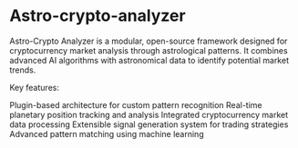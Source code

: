 # Astro-crypto-analyzer
Astro-Crypto Analyzer is a modular, open-source framework designed for cryptocurrency market analysis through astrological patterns. It combines advanced AI algorithms with astronomical data to identify potential market trends.

Key features:

Plugin-based architecture for custom pattern recognition
Real-time planetary position tracking and analysis
Integrated cryptocurrency market data processing
Extensible signal generation system for trading strategies
Advanced pattern matching using machine learning
